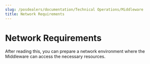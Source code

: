 ```yaml
---
slug: /posdealers/documentation/Technical Operations/Middleware
title: Network Requirements
---
```

# Network Requirements

After reading this, you can prepare a network environment where the Middleware can access the necessary resources.
